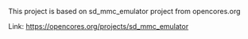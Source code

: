 This project is based on sd_mmc_emulator project from opencores.org

Link:
https://opencores.org/projects/sd_mmc_emulator
